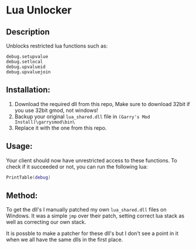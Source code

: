 Lua Unlocker
===========

## Description
Unblocks restricted lua functions such as:
```
debug.setupvalue
debug.setlocal
debug.upvalueid
debug.upvaluejoin
```

## Installation:
1.  Download the required dll from this repo, Make sure to download 32bit if you use 32bit gmod, not windows!
2.  Backup your original `lua_shared.dll` file in `(Garry's Mod Install)\garrysmod\bin\`
3.  Replace it with the one from this repo.

## Usage:
Your client should now have unrestricted access to these functions. To check if it succeeded or not, you can run the following lua:
```lua
PrintTable(debug)
```

## Method:
To get the dll's I manually patched my own `lua_shared.dll` files on Windows.
It was a simple `jmp` over their patch, setting correct lua stack as well as correcting our own stack.

It is possble to make a patcher for these dll's but I don't see a point in it when we all have the same dlls in the first place.